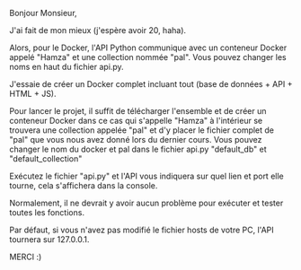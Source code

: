 Bonjour Monsieur,

J'ai fait de mon mieux (j'espère avoir 20, haha).

Alors, pour le Docker, l'API Python communique avec un conteneur Docker appelé "Hamza" et une collection nommée "pal". Vous pouvez changer les noms en haut du fichier api.py.

J'essaie de créer un Docker complet incluant tout (base de données + API + HTML + JS).

Pour lancer le projet, il suffit de télécharger l'ensemble et de créer un conteneur Docker dans ce cas qui s'appelle "Hamza" à l'intérieur se trouvera une collection appelée "pal" et d'y placer le fichier complet de "pal" que vous nous avez donné lors du dernier cours. Vous pouvez changer le nom du docker et pal dans le fichier api.py "default_db" et "default_collection"

Exécutez le fichier "api.py" et l'API vous indiquera sur quel lien et port elle tourne, cela s'affichera dans la console.

Normalement, il ne devrait y avoir aucun problème pour exécuter et tester toutes les fonctions.

Par défaut, si vous n'avez pas modifié le fichier hosts de votre PC, l'API tournera sur 127.0.0.1.

MERCI :)
